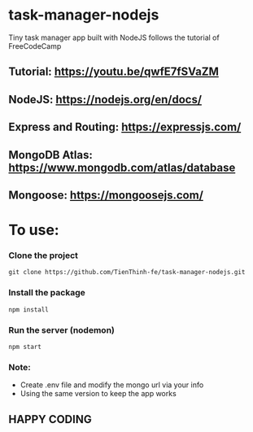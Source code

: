 # task-manager-nodejs
Tiny task manager app built with NodeJS follows the tutorial of FreeCodeCamp

## Tutorial: https://youtu.be/qwfE7fSVaZM

## NodeJS: https://nodejs.org/en/docs/

## Express and Routing: https://expressjs.com/

## MongoDB Atlas: https://www.mongodb.com/atlas/database

## Mongoose: https://mongoosejs.com/

# To use:

### Clone the project
```
git clone https://github.com/TienThinh-fe/task-manager-nodejs.git
```

### Install the package
```
npm install
```

### Run the server (nodemon)
```
npm start
```

### Note:
- Create .env file and modify the mongo url via your info
- Using the same version to keep the app works

## HAPPY CODING
